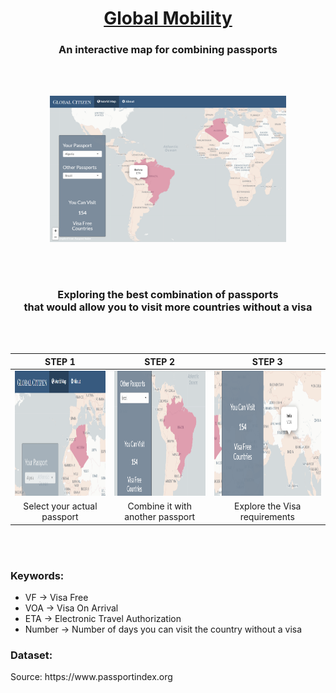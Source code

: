 <h1 align="center"><a target="_blank" rel="noopener noreferrer" href="https://tahahaha7.shinyapps.io/passport/">Global Mobility</a></h1>
<h3 align="center">An interactive map for combining passports</h3>
</br></br>
<p align="center"><img src="https://github.com/Tahahaha7/Global_Mobility/blob/master/map.png" height="75%" width="75%"}><p>
</br></br>
<h3 align="center">Exploring the best combination of passports </br> that would allow you to visit more countries without a visa</h3>
</br></br>

| STEP 1 | STEP 2        | STEP 3|
| :-------------: |:-------------:| :-----:|
| <img src="https://github.com/Tahahaha7/Global_Mobility/blob/master/step1.png" height="200px" width="100%">| <img src="https://github.com/Tahahaha7/Global_Mobility/blob/master/step2.png" height="200px" width="100%"> | <img src="https://github.com/Tahahaha7/Global_Mobility/blob/master/step3.png" height="200px" width="100%"> |
| Select your actual passport | Combine it with another passport | Explore the Visa requirements |

</br></br>

<h3>Keywords:</h3>

* VF &#8594; Visa Free  
* VOA &#8594; Visa On Arrival  
* ETA &#8594; Electronic Travel Authorization  
* Number &#8594; Number of days you can visit the country without a visa

<h3>Dataset:</h3>
Source: https://www.passportindex.org
